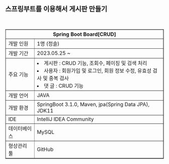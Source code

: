 
<h2>스프링부트를 이용해서 게시판 만들기</h2>
<br>
<table border =>
    <th colspan="3"> Spring Boot Board[CRUD] </th>
    <tr>
        <td>개발 인원</td>
<!--         <td>:</td> -->
        <td> 1명 (정솔)</td>
    </tr>
    <tr>
        <td>개발 기간</td>
<!--         <td>:</td> -->
        <td>2023.05.25 ~</td>
    </tr>
    <tr>
        <td>주요 기능</td>
<!--         <td>:</td> -->
        <td><li> 게시판 : CRUD 기능, 조회수, 페이징 및 검색 처리
            <li> 사용자 : 회원가입 및 로그인, 회원 정보 수정, 유효성 검사 및 중복 검사
            <li> 댓 글 : CRUD 기능</td>
    </tr>
    <tr>
        <td>개발 언어</td>
<!--         <td>:</td> -->
        <td>JAVA</td>
    </tr>
    <tr>
        <td>개발 환경</td>
<!--         <td>:</td> -->
        <td>SpringBoot 3.1.0, Maven, jpa(Spring Data JPA), JDK11</td>
    </tr>
    <tr>
        <td>IDE</td>
<!--         <td>:</td> -->
        <td>IntelliJ IDEA Community</td>
    </tr>
    <tr>
        <td>데이터베이스</td>
<!--         <td>:</td> -->
        <td>MySQL</td>
    </tr>
    <tr>
        <td>형상관리 툴</td>
<!--         <td>:</td> -->
        <td>GitHub</td>
    </tr>
</table>

